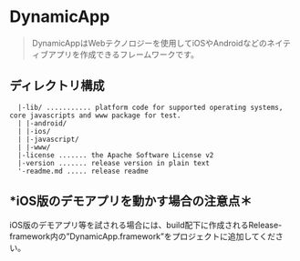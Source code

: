 DynamicApp
==========

> DynamicAppはWebテクノロジーを使用してiOSやAndroidなどのネイティブアプリを作成できるフレームワークです。


ディレクトリ構成
-------------------

	  |-lib/ ........... platform code for supported operating systems, core javascripts and www package for test.
	  | |-android/
	  | |-ios/
	  | |-javascript/
	  | |-www/
	  |-license ....... the Apache Software License v2
	  |-version ....... release version in plain text
	  '-readme.md ..... release readme


*iOS版のデモアプリを動かす場合の注意点＊
-------------------
iOS版のデモアプリ等を試される場合には、build配下に作成されるRelease-framework内の”DynamicApp.framework”をプロジェクトに追加してください。

